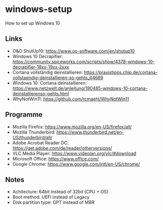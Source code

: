 # windows-setup
How to set up Windows 10

## Links
- O&O ShutUp10: https://www.oo-software.com/en/shutup10
- Windows 10 Decrapifier: https://community.spiceworks.com/scripts/show/4378-windows-10-decrapifier-18xx-19xx-2xxx
- Cortana vollständig deinstallieren: https://praxistipps.chip.de/cortana-vollstaendig-deinstallieren-so-gehts_44689
- Windows 10: Cortana deinstallieren: https://www.netzwelt.de/anleitung/180485-windows-10-cortana-deinstallierenso-gehts.html
- WhyNotWin11: https://github.com/rcmaehl/WhyNotWin11

## Programme
- Mozilla Firefox: https://www.mozilla.org/en-US/firefox/all/
- Mozilla Thunderbird: https://www.thunderbird.net/en-US/thunderbird/all/
- Adobe Acrobat Reader DC: https://get.adobe.com/de/reader/otherversions/
- VLC Media Player: https://www.videolan.org/vlc/#download
- Microsoft Office: https://www.office.com/
- Google Chrome: https://www.google.com/intl/en-US/chrome/

## Notes
- Achitecture: 64bit instead of 32bit (CPU + OS)
- Boot method: UEFI instead of Legacy
- Disk partition type: GPT instead of MBR

